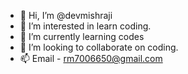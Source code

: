 - 👋 Hi, I’m @devmishraji
- 👀 I’m interested in learn coding.
- 🌱 I’m currently learning codes
- 💞️ I’m looking to collaborate on coding.
- 📫 Email - rm7006650@gmail.com

<!---
mrluciferrrr/mrluciferrrr is a ✨ special ✨ repository because its `README.md` (this file) appears on your GitHub profile.
You can click the Preview link to take a look at your changes.
--->
